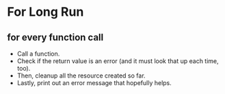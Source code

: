# For Long Run

## for every function call

- Call a function.
- Check if the return value is an error (and it must look that up each time, too).
- Then, cleanup all the resource created so far.
- Lastly, print out an error message that hopefully helps.